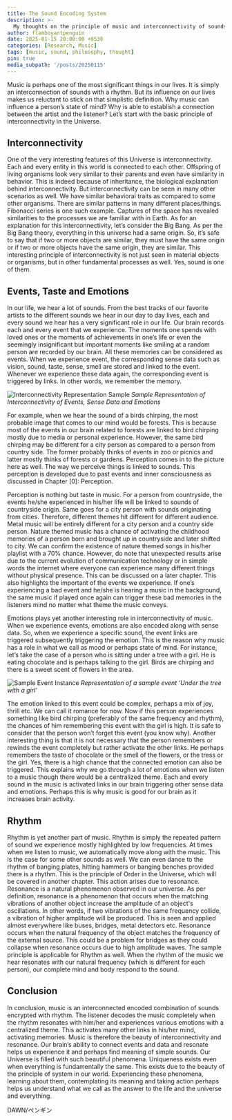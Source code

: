 ```yaml
---
title: The Sound Encoding System
description: >-
  My thoughts on the principle of music and interconnectivity of sounds
author: flamboyantpenguin
date: 2025-01-15 20:00:00 +0530
categories: [Research, Music]
tags: [music, sound, philosophy, thought]
pin: true
media_subpath: '/posts/20250115'
---
```


Music is perhaps one of the most significant things in our lives. It is simply an interconnection of
sounds with a rhythm. But its influence on our lives makes us reluctant to stick on that simplistic
definition. Why music can influence a person’s state of mind? Why is able to establish a
connection between the artist and the listener? Let’s start with the basic principle of
interconnectivity in the Universe.

## Interconnectivity

One of the very interesting features of this Universe is interconnectivity. Each and every entity in
this world is connected to each other. Offspring of living organisms look very similar to their
parents and even have similarity in behavior. This is indeed because of inheritance, the biological
explanation behind interconnectivity. But interconnectivity can be seen in many other scenarios
as well. We have similar behavioral traits as compared to some other organisms. There are similar
patterns in many different places/things. Fibonacci series is one such example. Captures of the
space has revealed similarities to the processes we are familiar with in Earth. As for an
explanation for this interconnectivity, let’s consider the Big Bang. As per the Big Bang theory,
everything in this universe had a same origin. So, it’s safe to say that if two or more objects are
similar, they must have the same origin or if two or more objects have the same origin, they are
similar. This interesting principle of interconnectivity is not just seen in material objects or
organisms, but in other fundamental processes as well. Yes, sound is one of them.

## Events, Taste and Emotions

In our life, we hear a lot of sounds. From the best tracks of our favorite artists to the different
sounds we hear in our day to day lives, each and every sound we hear has a very significant role
in our life. Our brain records each and every event that we experience. The moments one spends
with loved ones or the moments of achievements in one’s life or even the seemingly insignificant
but important moments like smiling at a random person are recorded by our brain. All these
memories can be considered as events. When we experience event, the corresponding sense data
such as vision, sound, taste, sense, smell are stored and linked to the event. Whenever we
experience these data again, the corresponding event is triggered by links. In other words, we
remember the memory.

![Interconnectivity Representation Sample](/Interconnectivity_Representation_Sample.png)
_Sample Representation of Interconnectivity of Events, Sense Data and Emotions_

For example, when we hear the sound of a birds chirping, the most probable image that comes to
our mind would be forests. This is because most of the events in our brain related to forests are
linked to bird chirping mostly due to media or personal experience. However, the same bird
chirping may be different for a city person as compared to a person from country side. The former
probably thinks of events in zoo or picnics and latter mostly thinks of forests or gardens.
Perception comes in to the picture here as well. The way we perceive things is linked to sounds.
This perception is developed due to past events and inner consciousness as discussed in Chapter
[0]: Perception.

Perception is nothing but taste in music. For a person from countryside, the events he/she
experienced in his/her life will be linked to sounds of countryside origin. Same goes for a city
person with sounds originating from cities. Therefore, different themes hit different for different
audience. Metal music will be entirely different for a city person and a country side person. Nature
themed music has a chance of activating the childhood memories of a person born and brought
up in countryside and later shifted to city. We can confirm the existence of nature themed songs
in his/her playlist with a 70% chance. However, do note that unexpected results arise due to the
current evolution of communication technology or in simple words the internet where everyone
can experience many different things without physical presence. This can be discussed on a later
chapter. This also highlights the important of the events we experience. If one’s experiencing a
bad event and he/she is hearing a music in the background, the same music if played once again
can trigger these bad memories in the listeners mind no matter what theme the music conveys.

Emotions plays yet another interesting role in interconnectivity of music. When we experience
events, emotions are also encoded along with sense data. So, when we experience a specific
sound, the event links are triggered subsequently triggering the emotion. This is the reason why
music has a role in what we call as mood or perhaps state of mind.
For instance, let’s take the case of a person who is sitting under a tree with a girl. He is eating
chocolate and is perhaps talking to the girl. Birds are chirping and there is a sweet scent of flowers
in the area.

![Sample Event Instance](/Sample_Event_Instance.png)
_Representation of a sample event ‘Under the tree
with a girl’_

The emotion linked to this event could be complex, perhaps a mix of joy, thrill etc. We can call it
romance for now. Now if this person experiences something like bird chirping (preferably of the
same frequency and rhythm), the chances of him remembering this event with the girl is high. It
is safe to consider that the person won’t forget this event (you know why). Another interesting
thing is that it is not necessary that the person remembers or rewinds the event completely but
rather activate the other links. He perhaps remembers the taste of chocolate or the smell of the
flowers, or the tress or the girl. Yes, there is a high chance that the connected emotion can also
be triggered. This explains why we go through a lot of emotions when we listen to a music though
there would be a centralized theme. Each and every sound in the music is activated links in our
brain triggering other sense data and emotions. Perhaps this is why music is good for our brain
as it increases brain activity.

## Rhythm

Rhythm is yet another part of music. Rhythm is simply the repeated pattern of sound we
experience mostly highlighted by low frequencies. At times when we listen to music, we
automatically move along with the music. This is the case for some other sounds as well. We can
even dance to the rhythm of banging plates, hitting hammers or banging benches provided there
is a rhythm. This is the principle of Order in the Universe, which will be covered in another chapter.
This action arises due to resonance. Resonance is a natural phenomenon observed in our
universe. As per definition, resonance is a phenomenon that occurs when the matching vibrations
of another object increase the amplitude of an object's oscillations. In other words, if two vibrations
of the same frequency collide, a vibration of higher amplitude will be produced. This is seen and
applied almost everywhere like buses, bridges, metal detectors etc. Resonance occurs when the
natural frequency of the object matches the frequency of the external source. This could be a
problem for bridges as they could collapse when resonance occurs due to high amplitude waves.
The sample principle is applicable for Rhythm as well. When the rhythm of the music we hear
resonates with our natural frequency (which is different for each person), our complete mind and
body respond to the sound.

## Conclusion

In conclusion, music is an interconnected encoded combination of sounds encrypted with rhythm.
The listener decodes the music completely when the rhythm resonates with him/her and
experiences various emotions with a centralized theme. This activates many other links in his/her
mind, activating memories. Music is therefore the beauty of interconnectivity and resonance. Our
brain’s ability to connect events and data and resonate helps us experience it and perhaps find
meaning of simple sounds. Our Universe is filled with such beautiful phenomena. Uniqueness
exists even when everything is fundamentally the same. This exists due to the beauty of the
principle of system in our world. Experiencing these phenomena, learning about them,
contemplating its meaning and taking action perhaps helps us understand what we call as the
answer to the life and the universe and everything.

DAWN/ペンギン
